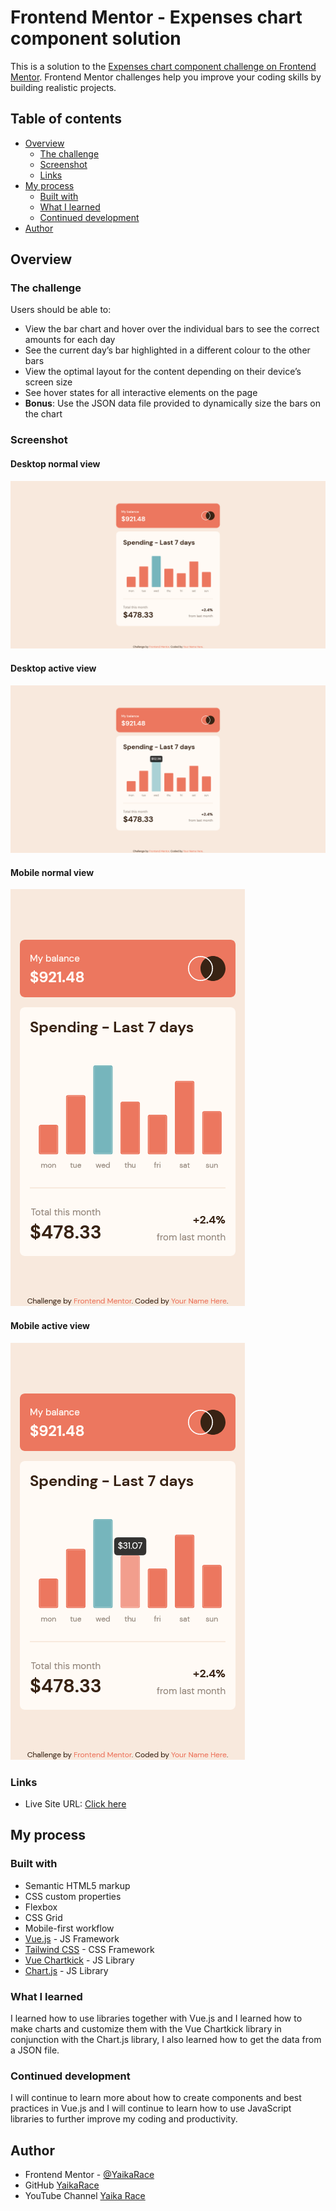 # Frontend Mentor - Expenses chart component solution

This is a solution to the [Expenses chart component challenge on Frontend Mentor](https://www.frontendmentor.io/challenges/expenses-chart-component-e7yJBUdjwt). Frontend Mentor challenges help you improve your coding skills by building realistic projects. 

## Table of contents

- [Overview](#overview)
  - [The challenge](#the-challenge)
  - [Screenshot](#screenshot)
  - [Links](#links)
- [My process](#my-process)
  - [Built with](#built-with)
  - [What I learned](#what-i-learned)
  - [Continued development](#continued-development)
- [Author](#author)


## Overview

### The challenge

Users should be able to:

- View the bar chart and hover over the individual bars to see the correct amounts for each day
- See the current day’s bar highlighted in a different colour to the other bars
- View the optimal layout for the content depending on their device’s screen size
- See hover states for all interactive elements on the page
- **Bonus**: Use the JSON data file provided to dynamically size the bars on the chart

### Screenshot

#### Desktop normal view
![](./screenshots/Desktop_normal.png)
#### Desktop active view
![](./screenshots/Desktop_active.png)
#### Mobile normal view
![](./screenshots/Mobile_normal.png)
#### Mobile active view
![](./screenshots/Mobile_active.png)

### Links

- Live Site URL: [Click here](https://expenses-chart-component-yaikarace.vercel.app)

## My process

### Built with

- Semantic HTML5 markup
- CSS custom properties
- Flexbox
- CSS Grid
- Mobile-first workflow
- [Vue.js](https://vuejs.org/) - JS Framework
- [Tailwind CSS](https://tailwindcss.com) - CSS Framework
- [Vue Chartkick](https://chartkick.com/vue) - JS Library
- [Chart.js](https://www.chartjs.org/) - JS Library
### What I learned
I learned how to use libraries together with Vue.js and I learned how to make charts and customize them with the Vue Chartkick library in conjunction with the Chart.js library, I also learned how to get the data from a JSON file. 

### Continued development
I will continue to learn more about how to create components and best practices in Vue.js and I will continue to learn how to use JavaScript libraries to further improve my coding and productivity.

## Author

- Frontend Mentor - [@YaikaRace](https://www.frontendmentor.io/profile/yourusername)
- GitHub [YaikaRace](https://github.com/yaikarace)
- YouTube Channel [Yaika Race](https://youtube.com/c/yaikarace)
